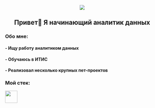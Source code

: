 <div align="center">
  <img src="https://i.gifer.com/4qo9.gif" align="center"/>
</div>

<h2 align="center">Привет👋 Я начинающий аналитик данных</h2>

<h3 align="left">Обо мне:</h3>
<h4 align="left">- Ищу работу аналитиком данных</h4>
<h4 align="left">- Обучаюсь в ИТИС</h4>
<h4 align="left">- Реализовал несколько крупных пет-проектов</h4>

<h3 align="left">Мой стек:</h3>
<img src="https://skillicons.dev/icons?i=py" height="40">
